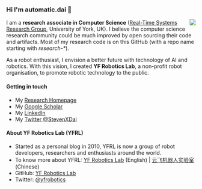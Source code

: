 ### Hi I'm automatic.dai 👋

<img align="right" src="https://github-readme-stats.vercel.app/api?username=automaticdai&show_icons=true&icon_color=0366d6&text_color=24292e&bg_color=ffffff&hide_title=true" />

I am a **research associate in Computer Science** ([Real-Time Systems Research Group](https://www.cs.york.ac.uk/rts/), University of York, UK). I believe the computer science research community could be much improved by open sourcing their code and artifacts. Most of my research code is on this GitHub (with a repo name starting with *research-\**). 

As a robot enthusiast, I envision a better future with technology of AI and robotics. With this vision, I created **YF Robotics Lab**, a non-profit robot organisation, to promote robotic technology to the public.


#### Getting in touch
- My [Research Homepage](https://www.xiaotiandai.com)
- My [Google Scholar](https://scholar.google.co.uk/citations?hl=en&user=G7dzNUkAAAAJ)
- My [LinkedIn](https://www.linkedin.com/in/xdai3/)
- My [Twitter @StevenXDai](https://twitter.com/stevenxdai)

#### About YF Robotics Lab (YFRL)
- Started as a personal blog in 2010, YFRL is now a group of robot developers, researchers and enthusiasts around the world.
- To know more about YFRL: [YF Robotics Lab](https://www.yfrl.org) (English) | [云飞机器人实验室](https://www.yfworld.com) (Chinese)
- GitHub: [YF Robotics Lab](https://github.com/yfrobotics)
- Twitter: [@yfrobotics](https://twitter.com/yfrobotics)
